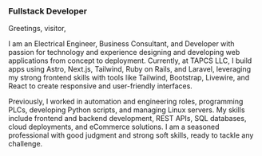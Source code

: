 ### Fullstack Developer 

Greetings, visitor,

I am an Electrical Engineer, Business Consultant, and Developer with passion for technology and experience designing and developing web applications from concept to deployment. Currently, at TAPCS LLC, I build apps using Astro, Next.js, Tailwind, Ruby on Rails, and Laravel, leveraging my strong frontend skills with tools like Tailwind, Bootstrap, Livewire, and React to create responsive and user-friendly interfaces.

Previously, I worked in automation and engineering roles, programming PLCs, developing Python scripts, and managing Linux servers. My skills include frontend and backend development, REST APIs, SQL databases, cloud deployments, and eCommerce solutions. I am a seasoned professional with good judgment and strong soft skills, ready to tackle any challenge.
